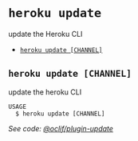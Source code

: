 `heroku update`
===============

update the Heroku CLI

* [`heroku update [CHANNEL]`](#heroku-update-channel)

## `heroku update [CHANNEL]`

update the heroku CLI

```
USAGE
  $ heroku update [CHANNEL]
```

_See code: [@oclif/plugin-update](https://github.com/oclif/plugin-update/blob/v1.2.14/src/commands/update.ts)_
